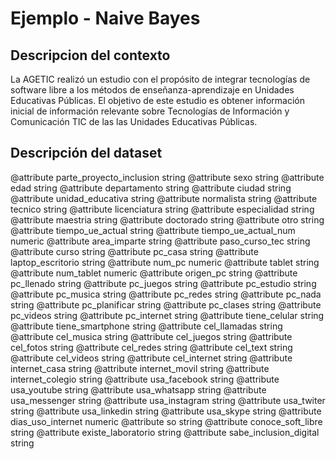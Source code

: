 # Ejemplo - Naive Bayes

## Descripcion del contexto

La AGETIC realizó un estudio con el propósito de integrar tecnologías de software libre a los métodos de enseñanza-aprendizaje en Unidades Educativas Públicas. El objetivo de este estudio es obtener información inicial de información relevante sobre Tecnologías de Información y Comunicación TIC de las las Unidades Educativas Públicas.

## Descripción del dataset
@attribute parte_proyecto_inclusion   string
@attribute sexo	  string
@attribute edad	  string
@attribute departamento	  string
@attribute ciudad	  string
@attribute unidad_educativa	  string
@attribute normalista	 string
@attribute tecnico	 string
@attribute licenciatura	 string
@attribute especialidad	 string
@attribute maestria	 string
@attribute doctorado	 string
@attribute otro   string
@attribute tiempo_ue_actual	 string
@attribute tiempo_ue_actual_num	 numeric
@attribute area_imparte	 string
@attribute paso_curso_tec	 string
@attribute curso	 string
@attribute pc_casa	 string
@attribute laptop_escritorio	 string
@attribute num_pc	 numeric
@attribute tablet	 string
@attribute num_tablet	 numeric
@attribute origen_pc	 string
@attribute pc_llenado	 string
@attribute pc_juegos	 string
@attribute pc_estudio	 string
@attribute pc_musica	 string
@attribute pc_redes	 string
@attribute pc_nada	 string
@attribute pc_planificar	 string
@attribute pc_clases	 string
@attribute pc_videos	 string
@attribute pc_internet	 string
@attribute tiene_celular	 string
@attribute tiene_smartphone	 string
@attribute cel_llamadas	 string
@attribute cel_musica	 string
@attribute cel_juegos	 string
@attribute cel_fotos	 string
@attribute cel_redes	 string
@attribute cel_text	 string
@attribute cel_videos	 string
@attribute cel_internet	 string
@attribute internet_casa	 string
@attribute internet_movil	 string
@attribute internet_colegio	 string
@attribute usa_facebook	 string
@attribute usa_youtube	 string
@attribute usa_whatsapp	 string
@attribute usa_messenger	 string
@attribute usa_instagram	 string
@attribute usa_twiter	 string
@attribute usa_linkedin	 string
@attribute usa_skype	 string
@attribute dias_uso_internet	 numeric
@attribute so	 string
@attribute conoce_soft_libre	 string
@attribute existe_laboratorio	 string
@attribute sabe_inclusion_digital string

